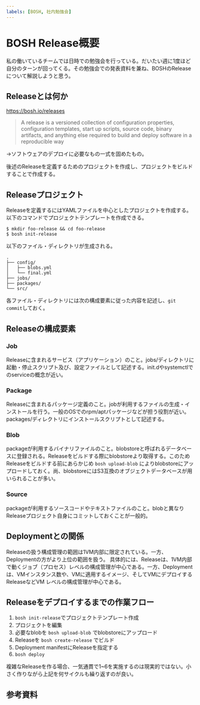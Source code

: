 ```yaml
---
labels: [BOSH, 社内勉強会]
---
```


# BOSH Release概要

私の働いているチームでは日時での勉強会を行っている。だいたい週に1度ほど自分のターンが回ってくる。その勉強会での発表資料を兼ね、BOSHのReleaseについて解説しようと思う。

## Releaseとは何か

https://bosh.io/releases

> A release is a versioned collection of configuration properties, configuration templates, start up scripts, source code, binary artifacts, and anything else required to build and deploy software in a reproducible way

→ソフトウェアのデプロイに必要なもの一式を固めたもの。

後述のReleaseを定義するためのプロジェクトを作成し、プロジェクトをビルドすることで作成する。

## Releaseプロジェクト

Releaseを定義するにはYAMLファイルを中心としたプロジェクトを作成する。以下のコマンドでプロジェクトテンプレートを作成できる。

```
$ mkdir foo-release && cd foo-release
$ bosh init-release
```

以下のファイル・ディレクトリが生成される。

```
.
├── config/
│   ├── blobs.yml
│   └── final.yml
├── jobs/
├── packages/
└── src/
```

各ファイル・ディレクトリには次の構成要素に従った内容を記述し、`git commit`しておく。

## Releaseの構成要素

### Job

Releaseに含まれるサービス（アプリケーション）のこと。jobs/ディレクトリに起動・停止スクリプト及び、設定ファイルとして記述する。init.dやsystemctlでのserviceの概念が近い。

### Package

Releaseに含まれるパッケージ定義のこと。jobが利用するファイルの生成・インストールを行う。一般のOSでのrpm/aptパッケージなどが担う役割が近い。packages/ディレクトリにインストールスクリプトとして記述する。

### Blob

packageが利用するバイナリファイルのこと。blobstoreと呼ばれるデータベースに登録される。Releaseをビルドする際にblobstoreより取得する。このためReleaseをビルドする前にあらかじめ `bosh upload-blob` によりblobstoreにアップロードしておく。尚、blobstoreにはS3互換のオブジェクトデータベースが用いられることが多い。

### Source

packageが利用するソースコードやテキストファイルのこと。blobと異なりReleaseプロジェクト自身にコミットしておくことが一般的。

## Deploymentとの関係

Releaseの扱う構成管理の範囲は1VM内部に限定されている。一方、Deploymentの方がより上位の範囲を扱う。
具体的には、Releaseは、1VM内部で動くジョブ（プロセス）レベルの構成管理が中心である。一方、Deploymentは、VMインスタンス数や、VMに適用するイメージ、そしてVMにデプロイするReleaseなどVM
レベルの構成管理が中心である。

## Releaseをデプロイするまでの作業フロー

1. `bosh init-release`でプロジェクトテンプレート作成
2. プロジェクトを編集
3. 必要なblobを `bosh upload-blob` でblobstoreにアップロード
4. Releaseを `bosh create-release` でビルド
5. Deployment manifestにReleaseを指定する
6. `bosh deploy`

複雑なReleaseを作る場合、一気通貫で1~6を実施するのは現実的ではない。小さく作りながら上記を何サイクルも繰り返すのが良い。

## 参考資料
